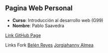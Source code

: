 ## Pagina Web Personal
- **Curso**: Introducción al desarrollo web (G99)
- **Nombre**: Pablo Saavedra


[Link GitHub Page](https://pdoren.github.io)

Links Fork
[Belén Reyes](https://github.com/pdoren/bareyesv.github.io)
[Jorgiahanny Almea](https://github.com/pdoren/jorgiahannydev.github.io)
